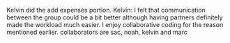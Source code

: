 Kelvin did the add expenses portion.
Kelvin: I felt that communication between the group could be a bit better although having partners definitely made the workload much easier. I enjoy collaborative coding for the reason mentioned earlier.
collaborators are sac, noah, kelvin and marc
